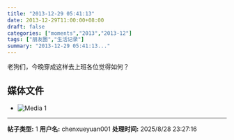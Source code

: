 ```yaml
---
title: "2013-12-29 05:41:13"
date: 2013-12-29T11:00:00+08:00
draft: false
categories: ["moments","2013","2013-12"]
tags: ["朋友圈","生活记录"]
summary: "2013-12-29 05:41:13..."
---
```


老狗们，今晚穿成这样去上班各位觉得如何？

## 媒体文件

- ![Media 1](/Moments/photos/2013-12-29/201312290541130.jpg)

---

**帖子类型:** 1
**用户名:** chenxueyuan001
**处理时间:** 2025/8/28 23:27:16